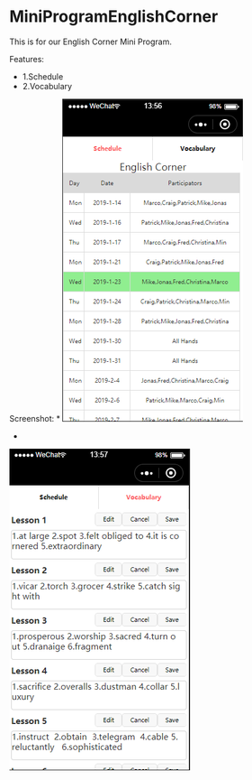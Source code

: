 # MiniProgramEnglishCorner

This is for our English Corner Mini Program.

Features:
* 1.Schedule
* 2.Vocabulary

Screenshot:
* 
![Image text](https://github.com/zhugefenghao/MiniProgramEnglishCorner/blob/master/img/mini_schedule.png)

* 
![Image text](https://github.com/zhugefenghao/MiniProgramEnglishCorner/blob/master/img/mini_vocabulary.png)
